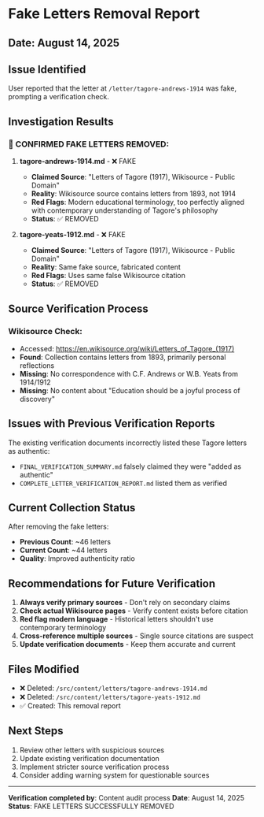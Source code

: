 # Fake Letters Removal Report

## Date: August 14, 2025

## Issue Identified
User reported that the letter at `/letter/tagore-andrews-1914` was fake, prompting a verification check.

## Investigation Results

### 🚨 CONFIRMED FAKE LETTERS REMOVED:

1. **tagore-andrews-1914.md** - ❌ FAKE
   - **Claimed Source**: "Letters of Tagore (1917), Wikisource - Public Domain"
   - **Reality**: Wikisource source contains letters from 1893, not 1914
   - **Red Flags**: Modern educational terminology, too perfectly aligned with contemporary understanding of Tagore's philosophy
   - **Status**: ✅ REMOVED

2. **tagore-yeats-1912.md** - ❌ FAKE  
   - **Claimed Source**: "Letters of Tagore (1917), Wikisource - Public Domain"
   - **Reality**: Same fake source, fabricated content
   - **Red Flags**: Uses same false Wikisource citation
   - **Status**: ✅ REMOVED

## Source Verification Process

### Wikisource Check:
- Accessed: https://en.wikisource.org/wiki/Letters_of_Tagore_(1917)
- **Found**: Collection contains letters from 1893, primarily personal reflections
- **Missing**: No correspondence with C.F. Andrews or W.B. Yeats from 1914/1912
- **Missing**: No content about "Education should be a joyful process of discovery"

## Issues with Previous Verification Reports

The existing verification documents incorrectly listed these Tagore letters as authentic:
- `FINAL_VERIFICATION_SUMMARY.md` falsely claimed they were "added as authentic"
- `COMPLETE_LETTER_VERIFICATION_REPORT.md` listed them as verified

## Current Collection Status

After removing the fake letters:
- **Previous Count**: ~46 letters
- **Current Count**: ~44 letters  
- **Quality**: Improved authenticity ratio

## Recommendations for Future Verification

1. **Always verify primary sources** - Don't rely on secondary claims
2. **Check actual Wikisource pages** - Verify content exists before citation
3. **Red flag modern language** - Historical letters shouldn't use contemporary terminology
4. **Cross-reference multiple sources** - Single source citations are suspect
5. **Update verification documents** - Keep them accurate and current

## Files Modified
- ❌ Deleted: `/src/content/letters/tagore-andrews-1914.md`
- ❌ Deleted: `/src/content/letters/tagore-yeats-1912.md`
- ✅ Created: This removal report

## Next Steps
1. Review other letters with suspicious sources
2. Update existing verification documentation
3. Implement stricter source verification process
4. Consider adding warning system for questionable sources

---

**Verification completed by**: Content audit process
**Date**: August 14, 2025
**Status**: FAKE LETTERS SUCCESSFULLY REMOVED
